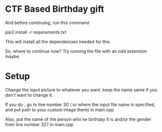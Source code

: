 # CTF Based Birthday gift

And before continuing, run this command

pip3 install -r requirements.txt 

This will install all the dependencies needed for this.


So, where to continue now? Try running the file with an odd extension maybe.

# Setup
Change the input picture to whatever you want. keep the name same if you don't want to change it.

If you do , go to line number 30 ( or where the input file name is specified, and put path to your custom image there) in main.cpp

Also, put the name of the person who'se birthday it is and/or the gender from line number 327 in main.cpp




